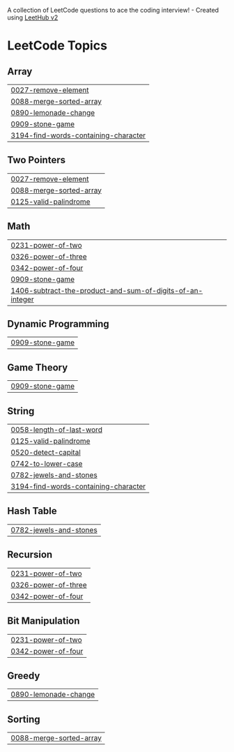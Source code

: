 A collection of LeetCode questions to ace the coding interview! - Created using [LeetHub v2](https://github.com/arunbhardwaj/LeetHub-2.0)
<!---LeetCode Topics Start-->
# LeetCode Topics
## Array
|  |
| ------- |
| [0027-remove-element](https://github.com/Shabeebbv/Leetcode_problems/tree/master/0027-remove-element) |
| [0088-merge-sorted-array](https://github.com/Shabeebbv/Leetcode_problems/tree/master/0088-merge-sorted-array) |
| [0890-lemonade-change](https://github.com/Shabeebbv/Leetcode_problems/tree/master/0890-lemonade-change) |
| [0909-stone-game](https://github.com/Shabeebbv/Leetcode_problems/tree/master/0909-stone-game) |
| [3194-find-words-containing-character](https://github.com/Shabeebbv/Leetcode_problems/tree/master/3194-find-words-containing-character) |
## Two Pointers
|  |
| ------- |
| [0027-remove-element](https://github.com/Shabeebbv/Leetcode_problems/tree/master/0027-remove-element) |
| [0088-merge-sorted-array](https://github.com/Shabeebbv/Leetcode_problems/tree/master/0088-merge-sorted-array) |
| [0125-valid-palindrome](https://github.com/Shabeebbv/Leetcode_problems/tree/master/0125-valid-palindrome) |
## Math
|  |
| ------- |
| [0231-power-of-two](https://github.com/Shabeebbv/Leetcode_problems/tree/master/0231-power-of-two) |
| [0326-power-of-three](https://github.com/Shabeebbv/Leetcode_problems/tree/master/0326-power-of-three) |
| [0342-power-of-four](https://github.com/Shabeebbv/Leetcode_problems/tree/master/0342-power-of-four) |
| [0909-stone-game](https://github.com/Shabeebbv/Leetcode_problems/tree/master/0909-stone-game) |
| [1406-subtract-the-product-and-sum-of-digits-of-an-integer](https://github.com/Shabeebbv/Leetcode_problems/tree/master/1406-subtract-the-product-and-sum-of-digits-of-an-integer) |
## Dynamic Programming
|  |
| ------- |
| [0909-stone-game](https://github.com/Shabeebbv/Leetcode_problems/tree/master/0909-stone-game) |
## Game Theory
|  |
| ------- |
| [0909-stone-game](https://github.com/Shabeebbv/Leetcode_problems/tree/master/0909-stone-game) |
## String
|  |
| ------- |
| [0058-length-of-last-word](https://github.com/Shabeebbv/Leetcode_problems/tree/master/0058-length-of-last-word) |
| [0125-valid-palindrome](https://github.com/Shabeebbv/Leetcode_problems/tree/master/0125-valid-palindrome) |
| [0520-detect-capital](https://github.com/Shabeebbv/Leetcode_problems/tree/master/0520-detect-capital) |
| [0742-to-lower-case](https://github.com/Shabeebbv/Leetcode_problems/tree/master/0742-to-lower-case) |
| [0782-jewels-and-stones](https://github.com/Shabeebbv/Leetcode_problems/tree/master/0782-jewels-and-stones) |
| [3194-find-words-containing-character](https://github.com/Shabeebbv/Leetcode_problems/tree/master/3194-find-words-containing-character) |
## Hash Table
|  |
| ------- |
| [0782-jewels-and-stones](https://github.com/Shabeebbv/Leetcode_problems/tree/master/0782-jewels-and-stones) |
## Recursion
|  |
| ------- |
| [0231-power-of-two](https://github.com/Shabeebbv/Leetcode_problems/tree/master/0231-power-of-two) |
| [0326-power-of-three](https://github.com/Shabeebbv/Leetcode_problems/tree/master/0326-power-of-three) |
| [0342-power-of-four](https://github.com/Shabeebbv/Leetcode_problems/tree/master/0342-power-of-four) |
## Bit Manipulation
|  |
| ------- |
| [0231-power-of-two](https://github.com/Shabeebbv/Leetcode_problems/tree/master/0231-power-of-two) |
| [0342-power-of-four](https://github.com/Shabeebbv/Leetcode_problems/tree/master/0342-power-of-four) |
## Greedy
|  |
| ------- |
| [0890-lemonade-change](https://github.com/Shabeebbv/Leetcode_problems/tree/master/0890-lemonade-change) |
## Sorting
|  |
| ------- |
| [0088-merge-sorted-array](https://github.com/Shabeebbv/Leetcode_problems/tree/master/0088-merge-sorted-array) |
<!---LeetCode Topics End-->